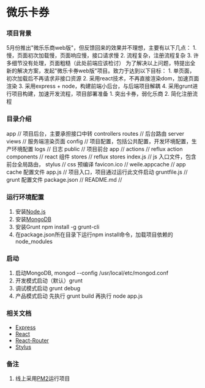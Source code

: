 # 微乐卡券

### 项目背景
  5月份推出"微乐乐商web版"，但反馈回来的效果并不理想，主要有以下几点：
    1. 慢，页面初次加载慢，页面响应慢，接口请求慢
    2. 流程复杂，注册流程复杂
    3. 许多细节没有处理，页面粗糙（此处前端应该检讨）
  为了解决以上问题，特提出全新的解决方案，发起"微乐卡券web版"项目。致力于达到以下目标：
    1. 单页面，初次加载后不再请求非接口资源
    2. 采用react技术，不再直接渲染dom，加速页面渲染
    3. 采用express + node，构建前端小后台，与后端项目解耦
    4. 采用grunt进行项目构建，加速开发流程，项目部署准备
    1. 突出卡券，弱化乐商
    2. 简化注册流程

### 目录介绍
  app       // 项目后台，主要承担接口中转
    controllers
    routes  // 后台路由
    server
    views   // 服务端渲染页面
  config    // 项目配置，包括公共配置，开发环境配置，生产环境配置
  logs      // 日志
  public    // 项目前台
    app     // 
      actions       // reflux action
      components    // react 组件
      stores        // reflux stores 
      index.js      // js 入口文件，包含前台全局路由，
    stylus  // css 预编译
    favicon.ico     // 
    weile.appcache  // app cache 配置文件
  app.js            // 项目入口，项目通过运行此文件启动
  gruntfile.js      // grunt 配置文件
  package.json      // 
  README.md         // 

### 运行环境配置
  1. 安装[Node.js](https://nodejs.org/)
  2. 安装[MongoDB](https://www.mongodb.org/)
  3. 安装Grunt   npm install -g grunt-cli
  3. 在package.json所在目录下运行npm install命令，加载项目依赖的node_modules

### 启动
  1. 启动MongoDB, mongod --config /usr/local/etc/mongod.conf
  2. 开发模式启动（默认）grunt
  3. 调试模式启动 grunt debug
  4. 产品模式启动 先执行 grunt build 再执行 node app.js

### 相关文档
  * [Express](http://expressjs.com/4x/api.html)
  * [React](http://reactjs.cn/react/docs/getting-started.html)
  * [React-Router](http://rackt.github.io/react-router/)
  * [Stylus](http://learnboost.github.io/stylus/)

### 备注
  1. 线上采用[PM2](https://github.com/Unitech/PM2)运行项目



